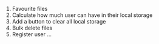 1. Favourite files
2. Calculate how much user can have in their local storage
3. Add a button to clear all local storage
4. Bulk delete files
5. Register user
...

